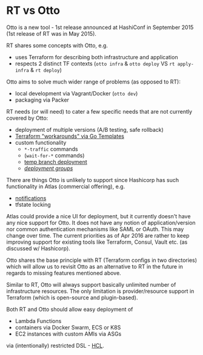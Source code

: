 # RT vs Otto

Otto is a new tool - 1st release announced at HashiConf in September 2015
(1st release of RT was in May 2015).

RT shares some concepts with Otto, e.g.

 - uses Terraform for describing both infrastructure and application
 - respects 2 distinct TF contexts (`otto infra` & `otto deploy` VS `rt apply-infra` & `rt deploy`)

Otto aims to solve much wider range of problems (as opposed to RT):

 - local development via Vagrant/Docker (`otto dev`)
 - packaging via Packer

RT needs (or will need) to cater a few specific needs that are not currently covered by Otto:

 - deployment of multiple versions (A/B testing, safe rollback)
 - [Terraform "workarounds" via Go Templates](https://github.com/TimeInc/ape-dev-rt/blob/master/docs/internals.md#go-templates)
 - custom functionality
   - `*-traffic` commands
   - (`wait-for-*` commands)
   - [temp branch deployment](https://trello.com/c/wxOBPTHp/188-rt-allow-exposing-any-version-temporarily-w-out-having-to-deploy-it)
   - [_deployment groups_](https://trello.com/c/D0V5vln3/179-rt-support-application-groups-e-g-keystone-platform)

There are things Otto is unlikely to support since Hashicorp has such functionality in Atlas (commercial offering), e.g.

 - [notifications](https://trello.com/c/e1s9hg24/189-rt-allow-adding-removing-hooks)
 - tfstate locking

Atlas could provide a nice UI for deployment, but it currently doesn't have any nice support for Otto. It does not have any notion of application/version nor common authentication mechanisms like SAML or OAuth. This may change over time. The current priorities as of Apr 2016 are rather to keep improving support for existing tools like Terraform, Consul, Vault etc. (as discussed w/ Hashicorp).

Otto shares the base principle with RT (Terraform configs in two directories) which will allow us to revisit
Otto as an alternative to RT in the future in regards to missing features mentioned above.

Similar to RT, Otto will always support basically unlimited number of infrastructure resources.
The only limitation is provider/resource support in Terraform (which is open-source and plugin-based).

Both RT and Otto should allow easy deployment of

 - Lambda Functions
 - containers via Docker Swarm, ECS or K8S
 - EC2 instances with custom AMIs via ASGs

via (intentionally) restricted DSL - [HCL](https://github.com/hashicorp/hcl).
